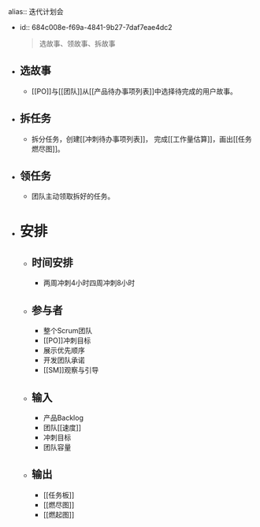 alias:: 迭代计划会

- id:: 684c008e-f69a-4841-9b27-7daf7eae4dc2
  > 选故事、领故事、拆故事
- ## 选故事
	- [[PO]]与[[团队]]从[[产品待办事项列表]]中选择待完成的用户故事。
- ## 拆任务
	- 拆分任务，创建[[冲刺待办事项列表]]， 完成[[工作量估算]]，画出[[任务燃尽图]]。
- ## 领任务
	- 团队主动领取拆好的任务。
- # 安排
	- ## 时间安排
		- 两周冲刺4小时四周冲刺8小时
	- ## 参与者
		- 整个Scrum团队
		- [[PO]]冲刺目标
		- 展示优先顺序
		- 开发团队承诺
		- [[SM]]观察与引导
	- ## 输入
		- 产品Backlog
		- 团队[[速度]]
		- 冲刺目标
		- 团队容量
	- ## 输出
		- [[任务板]]
		- [[燃尽图]]
		- [[燃起图]]